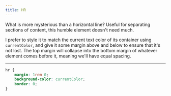 ```yaml
---
title: HR
---
```


What is more mysterious than a horizontal line? Useful for separating sections of content, this humble element doesn't need much.

I prefer to style it to match the current text color of its container using `currentColor`, and give it some margin above and below to ensure that it's not lost. The top margin will collapse into the bottom margin of whatever element comes before it, meaning we'll have equal spacing.

<div class="stage">
    <hr>
</div>

```css
hr {
    margin: 1rem 0;
    background-color: currentColor;
    border: 0;
}
```
